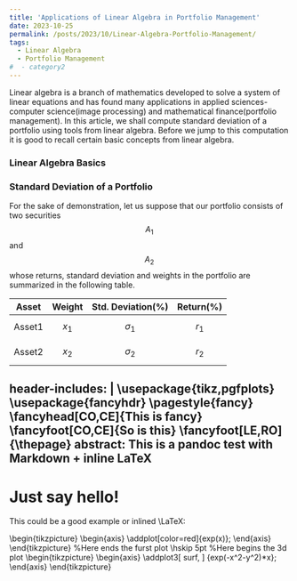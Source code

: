 ```yaml
---
title: 'Applications of Linear Algebra in Portfolio Management'
date: 2023-10-25
permalink: /posts/2023/10/Linear-Algebra-Portfolio-Management/
tags:
  - Linear Algebra
  - Portfolio Management
#  - category2
---
```


<script
  src="https://cdn.mathjax.org/mathjax/latest/MathJax.js?config=TeX-AMS-MML_HTMLorMML"
  type="text/javascript">
</script>

Linear algebra is a branch of mathematics developed to solve a system of linear equations and has found many applications in applied sciences- computer science(image processing) and mathematical finance(portfolio management).  In this article, we shall compute standard deviation of a portfolio using tools from linear algebra. Before we jump to this computation it is good to recall certain basic concepts from linear algebra.

### Linear Algebra Basics




### Standard Deviation of a Portfolio

For the sake of demonstration, let us suppose that our portfolio consists of two securities $$A_1$$ and $$A_2$$ whose returns, standard deviation and weights in the portfolio are summarized in the following table.

| Asset    | Weight    | Std. Deviation(\%) | Return(\%)       | 
|------------|-------------|--------------------------|---------------------|
|Asset1   |$$x_1$$  |$$\sigma_1$$         |$$r_1$$            |
|Asset2   |$$x_2$$  |$$\sigma_2$$         |$$r_2$$            |

header-includes: |
    \usepackage{tikz,pgfplots}
    \usepackage{fancyhdr}
    \pagestyle{fancy}
    \fancyhead[CO,CE]{This is fancy}
    \fancyfoot[CO,CE]{So is this}
    \fancyfoot[LE,RO]{\thepage}
abstract: This is a pandoc test with Markdown + inline LaTeX
---

Just say hello!
===============

This could be a good example or inlined \LaTeX:

\begin{tikzpicture}
\begin{axis}
\addplot[color=red]{exp(x)};
\end{axis}
\end{tikzpicture}
%Here ends the furst plot
\hskip 5pt
%Here begins the 3d plot
\begin{tikzpicture}
\begin{axis}
\addplot3[
    surf,
]
{exp(-x^2-y^2)*x};
\end{axis}
\end{tikzpicture}